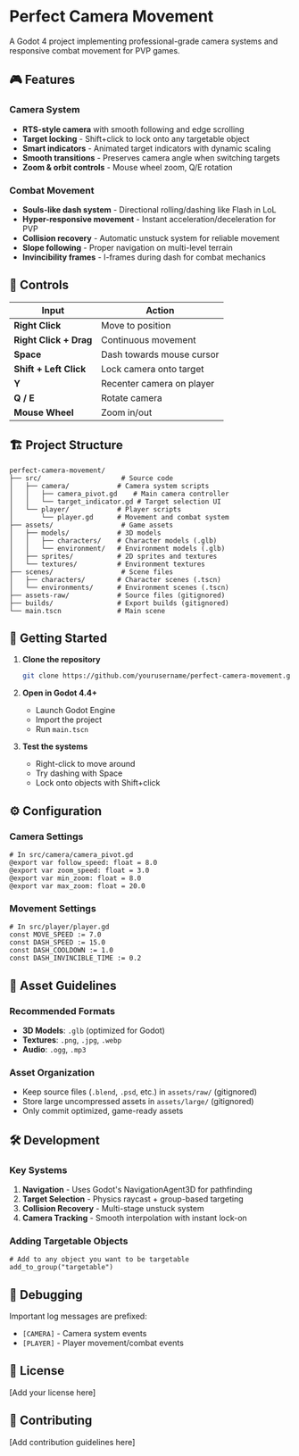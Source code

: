 # Perfect Camera Movement

A Godot 4 project implementing professional-grade camera systems and responsive combat movement for PVP games.

## 🎮 Features

### Camera System
- **RTS-style camera** with smooth following and edge scrolling
- **Target locking** - Shift+click to lock onto any targetable object
- **Smart indicators** - Animated target indicators with dynamic scaling
- **Smooth transitions** - Preserves camera angle when switching targets
- **Zoom & orbit controls** - Mouse wheel zoom, Q/E rotation

### Combat Movement
- **Souls-like dash system** - Directional rolling/dashing like Flash in LoL
- **Hyper-responsive movement** - Instant acceleration/deceleration for PVP
- **Collision recovery** - Automatic unstuck system for reliable movement
- **Slope following** - Proper navigation on multi-level terrain
- **Invincibility frames** - I-frames during dash for combat mechanics

## 🎯 Controls

| Input | Action |
|-------|--------|
| **Right Click** | Move to position |
| **Right Click + Drag** | Continuous movement |
| **Space** | Dash towards mouse cursor |
| **Shift + Left Click** | Lock camera onto target |
| **Y** | Recenter camera on player |
| **Q / E** | Rotate camera |
| **Mouse Wheel** | Zoom in/out |

## 🏗️ Project Structure

```
perfect-camera-movement/
├── src/                    # Source code
│   ├── camera/            # Camera system scripts
│   │   ├── camera_pivot.gd    # Main camera controller
│   │   └── target_indicator.gd # Target selection UI
│   └── player/            # Player scripts
│       └── player.gd      # Movement and combat system
├── assets/                 # Game assets
│   ├── models/            # 3D models
│   │   ├── characters/    # Character models (.glb)
│   │   └── environment/   # Environment models (.glb)
│   ├── sprites/           # 2D sprites and textures
│   └── textures/          # Environment textures
├── scenes/                 # Scene files
│   ├── characters/        # Character scenes (.tscn)
│   └── environments/      # Environment scenes (.tscn)
├── assets-raw/            # Source files (gitignored)
├── builds/                # Export builds (gitignored)
└── main.tscn              # Main scene
```

## 🚀 Getting Started

1. **Clone the repository**
   ```bash
   git clone https://github.com/yourusername/perfect-camera-movement.git
   ```

2. **Open in Godot 4.4+**
   - Launch Godot Engine
   - Import the project
   - Run `main.tscn`

3. **Test the systems**
   - Right-click to move around
   - Try dashing with Space
   - Lock onto objects with Shift+click

## ⚙️ Configuration

### Camera Settings
```gdscript
# In src/camera/camera_pivot.gd
@export var follow_speed: float = 8.0
@export var zoom_speed: float = 3.0
@export var min_zoom: float = 8.0
@export var max_zoom: float = 20.0
```

### Movement Settings
```gdscript
# In src/player/player.gd
const MOVE_SPEED := 7.0
const DASH_SPEED := 15.0
const DASH_COOLDOWN := 1.0
const DASH_INVINCIBLE_TIME := 0.2
```

## 🎨 Asset Guidelines

### Recommended Formats
- **3D Models**: `.glb` (optimized for Godot)
- **Textures**: `.png`, `.jpg`, `.webp`
- **Audio**: `.ogg`, `.mp3`

### Asset Organization
- Keep source files (`.blend`, `.psd`, etc.) in `assets/raw/` (gitignored)
- Store large uncompressed assets in `assets/large/` (gitignored)
- Only commit optimized, game-ready assets

## 🛠️ Development

### Key Systems
1. **Navigation** - Uses Godot's NavigationAgent3D for pathfinding
2. **Target Selection** - Physics raycast + group-based targeting
3. **Collision Recovery** - Multi-stage unstuck system
4. **Camera Tracking** - Smooth interpolation with instant lock-on

### Adding Targetable Objects
```gdscript
# Add to any object you want to be targetable
add_to_group("targetable")
```

## 🐛 Debugging

Important log messages are prefixed:
- `[CAMERA]` - Camera system events
- `[PLAYER]` - Player movement/combat events

## 📝 License

[Add your license here]

## 🤝 Contributing

[Add contribution guidelines here] 